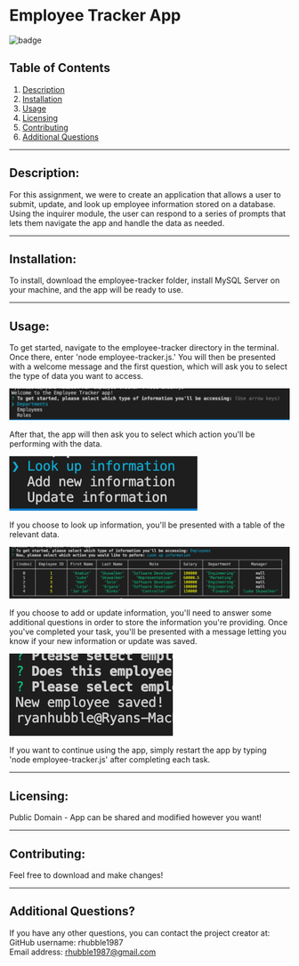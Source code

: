 # Employee Tracker App    
  ![badge](https://img.shields.io/badge/license-Public%20Domain-brightgreen)

  ## Table of Contents  
  1. [Description](#description) 
  2. [Installation](#installation) 
  3. [Usage](#usage)
  4. [Licensing](#licensing)
  5. [Contributing](#contributing) 
  6. [Additional Questions](#additional-questions?)

  ---  

  ## Description:  
  For this assignment, we were to create an application that allows a user to submit, update, and look up employee information stored on a database. Using the inquirer module, the user can respond to a series of prompts that lets them navigate the app and handle the data as needed.  

  ---  

  ## Installation:  
  To install, download the employee-tracker folder, install MySQL Server on your machine, and the app will be ready to use.  

  ---  

  ## Usage:  
  To get started, navigate to the employee-tracker directory in the terminal. Once there, enter 'node employee-tracker.js.' You will then be presented with a welcome message and the first question, which will ask you to select the type of data you want to access. 

  ![Data Type Selection](./assets/images/data-type.png)
  
  After that, the app will then ask you to select which action you'll be performing with the data. 
  
  ![Action Selection](./assets/images/action-selection.png)
  
  If you choose to look up information, you'll be presented with a table of the relevant data. 
  
  ![Example Table](./assets/images/example-lookup.png)
  
  If you choose to add or update information, you'll need to answer some additional questions in order to store the information you're providing. Once you've completed your task, you'll be presented with a message letting you know if your new information or update was saved.
  
  ![Confirmation Message](./assets/images/confirmation.png)

  If you want to continue using the app, simply restart the app by typing 'node employee-tracker.js' after completing each task.   

  --- 

  ## Licensing:  
  Public Domain - App can be shared and modified however you want!

  ---  

  ## Contributing:  
  Feel free to download and make changes!  

  ---  
  ## Additional Questions?  
  If you have any other questions, you can contact the project creator at:  
  GitHub username: rhubble1987  
  Email address: rhubble1987@gmail.com
